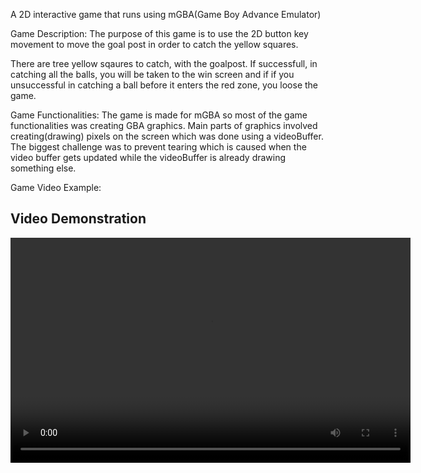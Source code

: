A 2D interactive game that runs using mGBA(Game Boy Advance Emulator)

Game Description: The purpose of this game is to use the 2D button key movement to move the goal post in order to catch the yellow squares.

There are tree yellow sqaures to catch, with the goalpost. If successfull, in catching all the balls, you will be taken to the win screen and if if you unsuccessful in catching a ball before it enters the red zone, you loose the game.

Game Functionalities: The game is made for mGBA so most of the game functionalities was creating GBA graphics. Main parts of graphics involved creating(drawing) pixels on the screen which was done using a videoBuffer. The biggest challenge was to prevent tearing which is caused when the video buffer gets updated while the videoBuffer is already drawing something else.

Game Video Example:
## Video Demonstration

<video controls width="640" height="360">
  <source src="https://drive.google.com/file/d/19bpiNnLIc96eRJ80jIibTIwH5EkrpeGt/view?usp=sharing" type="video/mp4">
  Your browser does not support the video tag.
</video>
